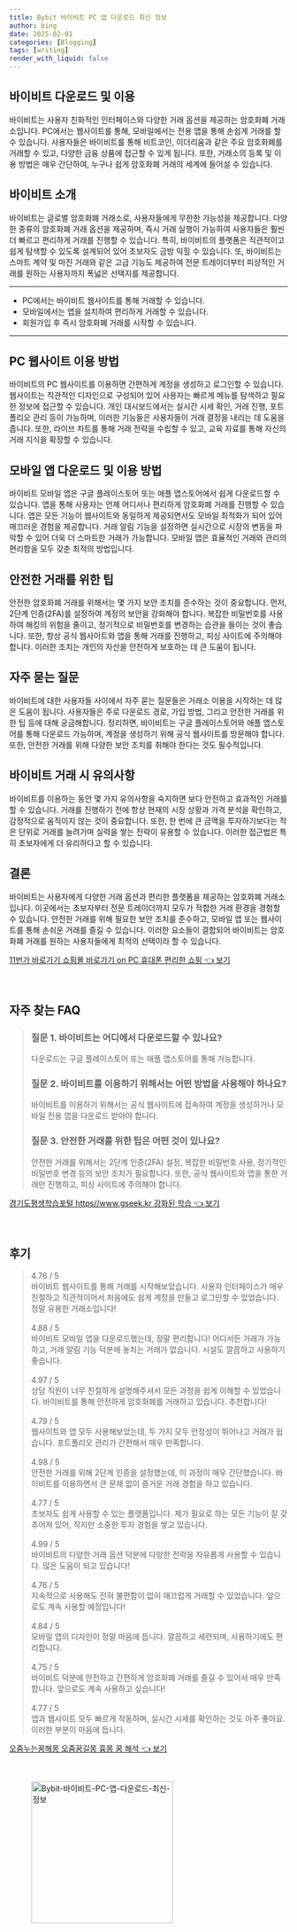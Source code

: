 ```yaml
---
title: Bybit 바이비트 PC 앱 다운로드 최신 정보
author: bing
date: 2025-02-01
categories: [Blogging]
tags: [writing]
render_with_liquid: false
---
```



<h2 id='바이비트_다운로드_및_이용'>바이비트 다운로드 및 이용</h2>

<p>바이비트는 사용자 친화적인 인터페이스와 다양한 거래 옵션을 제공하는 암호화폐 거래소입니다. PC에서는 웹사이트를 통해, 모바일에서는 전용 앱을 통해 손쉽게 거래를 할 수 있습니다. 사용자들은 바이비트를 통해 비트코인, 이더리움과 같은 주요 암호화폐를 거래할 수 있고, 다양한 금융 상품에 접근할 수 있게 됩니다. 또한, 거래소의 등록 및 이용 방법은 매우 간단하여, 누구나 쉽게 암호화폐 거래의 세계에 들어설 수 있습니다.</p>

<h2 id='바이비트_소개'>바이비트 소개</h2>

<p>바이비트는 글로벌 암호화폐 거래소로, 사용자들에게 무한한 가능성을 제공합니다. 다양한 종류의 암호화폐 거래 옵션을 제공하며, 즉시 거래 실행이 가능하여 사용자들은 훨씬 더 빠르고 편리하게 거래를 진행할 수 있습니다. 특히, 바이비트의 플랫폼은 직관적이고 쉽게 탐색할 수 있도록 설계되어 있어 초보자도 금방 익힐 수 있습니다. 또, 바이비트는 스마트 계약 및 마진 거래와 같은 고급 기능도 제공하여 전문 트레이더부터 피상적인 거래를 원하는 사용자까지 폭넓은 선택지를 제공합니다.</p>

<hr />

<ul>
    <li>PC에서는 바이비트 웹사이트를 통해 거래할 수 있습니다.</li>
    <li>모바일에서는 앱을 설치하여 편리하게 거래할 수 있습니다.</li>
    <li>회원가입 후 즉시 암호화폐 거래를 시작할 수 있습니다.</li>
</ul>

<hr />

<h2 id='PC_웹사이트_이용_방법'>PC 웹사이트 이용 방법</h2>

<p>바이비트의 PC 웹사이트를 이용하면 간편하게 계정을 생성하고 로그인할 수 있습니다. 웹사이트는 직관적인 디자인으로 구성되어 있어 사용자는 빠르게 메뉴를 탐색하고 필요한 정보에 접근할 수 있습니다. 개인 대시보드에서는 실시간 시세 확인, 거래 진행, 포트폴리오 관리 등이 가능하며, 이러한 기능들은 사용자들이 거래 결정을 내리는 데 도움을 줍니다. 또한, 라이브 차트를 통해 거래 전략을 수립할 수 있고, 교육 자료를 통해 자신의 거래 지식을 확장할 수 있습니다.</p>

<h2 id='모바일_앱_다운로드_및_이용_방법'>모바일 앱 다운로드 및 이용 방법</h2>

<p>바이비트 모바일 앱은 구글 플레이스토어 또는 애플 앱스토어에서 쉽게 다운로드할 수 있습니다. 앱을 통해 사용자는 언제 어디서나 편리하게 암호화폐 거래를 진행할 수 있습니다. 앱은 모든 기능이 웹사이트와 동일하게 제공되면서도 모바일 최적화가 되어 있어 매끄러운 경험을 제공합니다. 거래 알림 기능을 설정하면 실시간으로 시장의 변동을 파악할 수 있어 더욱 더 스마트한 거래가 가능합니다. 모바일 앱은 효율적인 거래와 관리의 편리함을 모두 갖춘 최적의 방법입니다.</p>

<h2 id='안전한_거래를_위한_팁'>안전한 거래를 위한 팁</h2>

<p>안전한 암호화폐 거래를 위해서는 몇 가지 보안 조치를 준수하는 것이 중요합니다. 먼저, 2단계 인증(2FA)를 설정하여 계정의 보안을 강화해야 합니다. 복잡한 비밀번호를 사용하여 해킹의 위험을 줄이고, 정기적으로 비밀번호를 변경하는 습관을 들이는 것이 좋습니다. 또한, 항상 공식 웹사이트와 앱을 통해 거래를 진행하고, 피싱 사이트에 주의해야 합니다. 이러한 조치는 개인의 자산을 안전하게 보호하는 데 큰 도움이 됩니다.</p>

<h2 id='자주_묻는_질문'>자주 묻는 질문</h2>

<p>바이비트에 대한 사용자들 사이에서 자주 묻는 질문들은 거래소 이용을 시작하는 데 많은 도움이 됩니다. 사용자들은 주로 다운로드 경로, 가입 방법, 그리고 안전한 거래를 위한 팁 등에 대해 궁금해합니다. 정리하면, 바이비트는 구글 플레이스토어와 애플 앱스토어를 통해 다운로드 가능하며, 계정을 생성하기 위해 공식 웹사이트를 방문해야 합니다. 또한, 안전한 거래를 위해 다양한 보안 조치를 취해야 한다는 것도 필수적입니다.</p>

<h2 id='바이비트_거래_시_유의사항'>바이비트 거래 시 유의사항</h2>

<p>바이비트를 이용하는 동안 몇 가지 유의사항을 숙지하면 보다 안전하고 효과적인 거래를 할 수 있습니다. 거래를 진행하기 전에 항상 현재의 시장 상황과 가격 분석을 확인하고, 감정적으로 움직이지 않는 것이 중요합니다. 또한, 한 번에 큰 금액을 투자하기보다는 작은 단위로 거래를 늘려가며 실력을 쌓는 전략이 유용할 수 있습니다. 이러한 접근법은 특히 초보자에게 더 유리하다고 할 수 있습니다.</p>

<h2 id='결론'>결론</h2>

<p>바이비트는 사용자에게 다양한 거래 옵션과 편리한 플랫폼을 제공하는 암호화폐 거래소입니다. 이곳에서는 초보자부터 전문 트레이더까지 모두가 적합한 거래 환경을 경험할 수 있습니다. 안전한 거래를 위해 필요한 보안 조치를 준수하고, 모바일 앱 또는 웹사이트를 통해 손쉬운 거래를 즐길 수 있습니다. 이러한 요소들이 결합되어 바이비트는 암호화폐 거래를 원하는 사용자들에게 최적의 선택이라 할 수 있습니다.</p>


<p><a class="click-button" title="11번가 바로가기 쇼핑몰 바로가기 on PC 휴대폰 편리한 쇼핑" href="https://adkhouse.github.io/posts/11%EB%B2%88%EA%B0%80-%EB%B0%94%EB%A1%9C%EA%B0%80%EA%B8%B0-%EC%87%BC%ED%95%91%EB%AA%B0-%EB%B0%94%EB%A1%9C%EA%B0%80%EA%B8%B0-on-PC-%ED%9C%B4%EB%8C%80%ED%8F%B0-%ED%8E%B8%EB%A6%AC%ED%95%9C-%EC%87%BC%ED%95%91/" rel="dofollow">11번가 바로가기 쇼핑몰 바로가기 on PC 휴대폰 편리한 쇼핑 👈 보기</a></p><br>
<h2 id='자주_찾는_FAQ'>자주 찾는 FAQ</h2>
<div itemscope="" itemtype="https://schema.org/FAQPage"> 
<blockquote> 
<div itemscope="" itemprop="mainEntity" itemtype="https://schema.org/Question"> 
<h3 itemprop="name">질문 1. 바이비트는 어디에서 다운로드할 수 있나요?</h3> 
<div itemscope="" itemprop="acceptedAnswer" itemtype="https://schema.org/Answer"> 
<span itemprop="text"> 
<p>다운로드는 구글 플레이스토어 또는 애플 앱스토어를 통해 가능합니다.</p> 
</span> 
</div> 
</div> 
<div itemscope="" itemprop="mainEntity" itemtype="https://schema.org/Question"> 
<h3 itemprop="name">질문 2. 바이비트를 이용하기 위해서는 어떤 방법을 사용해야 하나요?</h3> 
<div itemscope="" itemprop="acceptedAnswer" itemtype="https://schema.org/Answer"> 
<span itemprop="text"> 
<p>바이비트를 이용하기 위해서는 공식 웹사이트에 접속하여 계정을 생성하거나 모바일 전용 앱을 다운로드 받아야 합니다.</p> 
</span> 
</div> 
</div> 
<div itemscope="" itemprop="mainEntity" itemtype="https://schema.org/Question"> 
<h3 itemprop="name">질문 3. 안전한 거래를 위한 팁은 어떤 것이 있나요?</h3> 
<div itemscope="" itemprop="acceptedAnswer" itemtype="https://schema.org/Answer"> 
<span itemprop="text"> 
<p>안전한 거래를 위해서는 2단계 인증(2FA) 설정, 복잡한 비밀번호 사용, 정기적인 비밀번호 변경 등의 보안 조치가 필요합니다. 또한, 공식 웹사이트와 앱을 통한 거래만 진행하고, 피싱 사이트에 주의해야 합니다.</p> 
</span> 
</div> 
</div> 
</blockquote> 
</div>
<p><a class="click-button" title="경기도평생학습포털 https//www.gseek.kr 강화된 학습" href="https://adkhouse.github.io/posts/%EA%B2%BD%EA%B8%B0%EB%8F%84%ED%8F%89%EC%83%9D%ED%95%99%EC%8A%B5%ED%8F%AC%ED%84%B8-httpswww.gseek.kr-%EA%B0%95%ED%99%94%EB%90%9C-%ED%95%99%EC%8A%B5/" rel="dofollow">경기도평생학습포털 https//www.gseek.kr 강화된 학습 👈 보기</a></p><br>
<h2 id='후기'>후기</h2>
<div itemscope itemtype="https://schema.org/Product">
  <blockquote>
  <div itemprop="review" itemscope itemtype="https://schema.org/Review">
      <div itemprop="reviewRating" itemscope itemtype="https://schema.org/Rating"> <span itemprop="ratingValue">4.76</span> / <span itemprop="bestRating">5</span> </div>
      <span itemprop="reviewBody">바이비트 웹사이트를 통해 거래를 시작해보았습니다. 사용자 인터페이스가 매우 친절하고 직관적이어서 처음에도 쉽게 계정을 만들고 로그인할 수 있었습니다. 정말 유용한 거래소입니다!</span>
  </div>
  <br>
  <div itemprop="review" itemscope itemtype="https://schema.org/Review">
      <div itemprop="reviewRating" itemscope itemtype="https://schema.org/Rating"> <span itemprop="ratingValue">4.88</span> / <span itemprop="bestRating">5</span> </div>
      <span itemprop="reviewBody">바이비트 모바일 앱을 다운로드했는데, 정말 편리합니다! 어디서든 거래가 가능하고, 거래 알림 기능 덕분에 놓치는 거래가 없습니다. 시설도 깔끔하고 사용하기 좋습니다.</span>
  </div>
  <br>
  <div itemprop="review" itemscope itemtype="https://schema.org/Review">
      <div itemprop="reviewRating" itemscope itemtype="https://schema.org/Rating"> <span itemprop="ratingValue">4.97</span> / <span itemprop="bestRating">5</span> </div>
      <span itemprop="reviewBody">상담 직원이 너무 친절하게 설명해주셔서 모든 과정을 쉽게 이해할 수 있었습니다. 바이비트를 통해 안전하게 암호화폐를 거래하고 있습니다. 추천합니다!</span>
  </div>
  <br>
  <div itemprop="review" itemscope itemtype="https://schema.org/Review">
      <div itemprop="reviewRating" itemscope itemtype="https://schema.org/Rating"> <span itemprop="ratingValue">4.79</span> / <span itemprop="bestRating">5</span> </div>
      <span itemprop="reviewBody">웹사이트와 앱 모두 사용해보았는데, 두 가지 모두 안정성이 뛰어나고 거래가 쉽습니다. 포트폴리오 관리가 간편해서 매우 만족합니다.</span>
  </div>
  <br>
  <div itemprop="review" itemscope itemtype="https://schema.org/Review">
      <div itemprop="reviewRating" itemscope itemtype="https://schema.org/Rating"> <span itemprop="ratingValue">4.98</span> / <span itemprop="bestRating">5</span> </div>
      <span itemprop="reviewBody">안전한 거래를 위해 2단계 인증을 설정했는데, 이 과정이 매우 간단했습니다. 바이비트를 이용하면서 큰 문제 없이 즐거운 거래 경험을 하고 있습니다.</span>
  </div>
  <br>
  <div itemprop="review" itemscope itemtype="https://schema.org/Review">
      <div itemprop="reviewRating" itemscope itemtype="https://schema.org/Rating"> <span itemprop="ratingValue">4.77</span> / <span itemprop="bestRating">5</span> </div>
      <span itemprop="reviewBody">초보자도 쉽게 사용할 수 있는 플랫폼입니다. 제가 필요로 하는 모든 기능이 잘 갖추어져 있어, 작지만 소중한 투자 경험을 쌓고 있습니다.</span>
  </div>
  <br>
  <div itemprop="review" itemscope itemtype="https://schema.org/Review">
      <div itemprop="reviewRating" itemscope itemtype="https://schema.org/Rating"> <span itemprop="ratingValue">4.99</span> / <span itemprop="bestRating">5</span> </div>
      <span itemprop="reviewBody">바이비트의 다양한 거래 옵션 덕분에 다양한 전략을 자유롭게 사용할 수 있습니다. 많은 도움이 되고 있습니다!</span>
  </div>
  <br>
  <div itemprop="review" itemscope itemtype="https://schema.org/Review">
      <div itemprop="reviewRating" itemscope itemtype="https://schema.org/Rating"> <span itemprop="ratingValue">4.76</span> / <span itemprop="bestRating">5</span> </div>
      <span itemprop="reviewBody">지속적으로 사용해도 전혀 불편함이 없이 매끄럽게 거래할 수 있었습니다. 앞으로도 계속 사용할 예정입니다!</span>
  </div>
  <br>
  <div itemprop="review" itemscope itemtype="https://schema.org/Review">
      <div itemprop="reviewRating" itemscope itemtype="https://schema.org/Rating"> <span itemprop="ratingValue">4.84</span> / <span itemprop="bestRating">5</span> </div>
      <span itemprop="reviewBody">모바일 앱의 디자인이 정말 마음에 듭니다. 깔끔하고 세련되며, 사용하기에도 편리합니다.</span>
  </div>
  <br>
  <div itemprop="review" itemscope itemtype="https://schema.org/Review">
      <div itemprop="reviewRating" itemscope itemtype="https://schema.org/Rating"> <span itemprop="ratingValue">4.75</span> / <span itemprop="bestRating">5</span> </div>
      <span itemprop="reviewBody">바이비트 덕분에 안전하고 간편하게 암호화폐 거래를 즐길 수 있어서 매우 만족합니다. 앞으로도 계속 사용하고 싶습니다!</span>
  </div>
  <br>
  <div itemprop="review" itemscope itemtype="https://schema.org/Review">
      <div itemprop="reviewRating" itemscope itemtype="https://schema.org/Rating"> <span itemprop="ratingValue">4.77</span> / <span itemprop="bestRating">5</span> </div>
      <span itemprop="reviewBody">앱과 웹사이트 모두 빠르게 작동하며, 실시간 시세를 확인하는 것도 아주 좋아요. 이러한 부분이 마음에 듭니다.</span>
  </div>
  </blockquote>
</div>
<p><a class="click-button" title="오줌누는꿈해몽 오줌꿈길몽 흉몽 꿈 해석" href="https://adkhouse.github.io/posts/%EC%98%A4%EC%A4%8C%EB%88%84%EB%8A%94%EA%BF%88%ED%95%B4%EB%AA%BD-%EC%98%A4%EC%A4%8C%EA%BF%88%EA%B8%B8%EB%AA%BD-%ED%9D%89%EB%AA%BD-%EA%BF%88-%ED%95%B4%EC%84%9D/" rel="dofollow">오줌누는꿈해몽 오줌꿈길몽 흉몽 꿈 해석 👈 보기</a></p><br>
<figure class="image"><img src="https://adkhouse.github.io/assets/img/thumbnail/Bybit-바이비트-PC-앱-다운로드-최신-정보.webp" alt="Bybit-바이비트-PC-앱-다운로드-최신-정보" width="256" height="256"></figure>